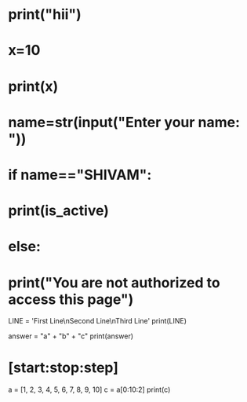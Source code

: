 # print("hii")

# x=10
# print(x)
# name=str(input("Enter your name: "))
# if name=="SHIVAM":   
#     print(is_active)
# else:
#     print("You are not authorized to access this page")
LINE = 'First Line\nSecond Line\nThird Line'
print(LINE)

answer = "a" + "b" + "c"
print(answer)

# [start:stop:step]
a = [1, 2, 3, 4, 5, 6, 7, 8, 9, 10]
c = a[0:10:2]
print(c)

